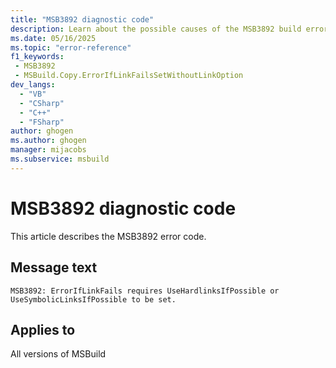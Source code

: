 ```yaml
---
title: "MSB3892 diagnostic code"
description: Learn about the possible causes of the MSB3892 build error, and get troubleshooting tips.
ms.date: 05/16/2025
ms.topic: "error-reference"
f1_keywords:
 - MSB3892
 - MSBuild.Copy.ErrorIfLinkFailsSetWithoutLinkOption
dev_langs:
  - "VB"
  - "CSharp"
  - "C++"
  - "FSharp"
author: ghogen
ms.author: ghogen
manager: mijacobs
ms.subservice: msbuild
---
```


# MSB3892 diagnostic code

<!-- :::ErrorDefinitionDescription::: -->
<!-- :::editable-content name="introDescription"::: -->
This article describes the MSB3892 error code.
<!-- :::editable-content-end::: -->

## Message text

<!-- :::editable-content name="messageText"::: -->
`MSB3892: ErrorIfLinkFails requires UseHardlinksIfPossible or UseSymbolicLinksIfPossible to be set.`
<!-- :::editable-content-end::: -->
<!-- MSB3892: ErrorIfLinkFails requires UseHardlinksIfPossible or UseSymbolicLinksIfPossible to be set. -->

<!-- :::editable-content name="postOutputDescription"::: -->
<!--
{StrBegin="MSB3892: "} LOCALIZATION: Do not localize "ErrorIfLinkFails", "UseHardLinksIfPossible", or "UseSymbolicLinksIfPossible".
-->
<!-- :::editable-content-end::: -->
<!-- :::ErrorDefinitionDescription-end::: -->

## Applies to

All versions of MSBuild
